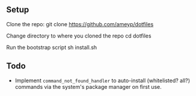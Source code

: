 ## Setup

Clone the repo:
    git clone https://github.com/ameyp/dotfiles

Change directory to where you cloned the repo
    cd dotfiles

Run the bootstrap script
    sh install.sh

## Todo

- Implement `command_not_found_handler` to auto-install (whitelisted? all?) commands via the system's package manager on first use.
